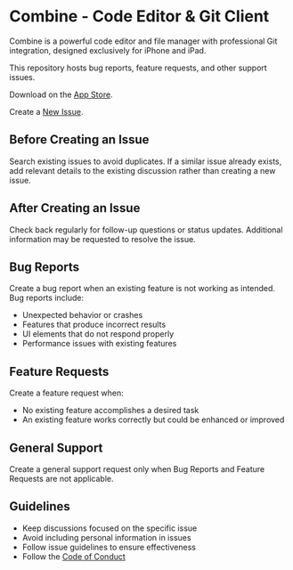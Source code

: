 # Combine - Code Editor & Git Client

Combine is a powerful code editor and file manager with professional Git integration, designed exclusively for iPhone and iPad.

This repository hosts bug reports, feature requests, and other support issues.

Download on the [App Store](https://apps.apple.com/us/app/combine-code-editor-git/id6744273472).

Create a [New Issue](https://github.com/combine-editor/combine-editor-issues/issues/new/choose).

## Before Creating an Issue

Search existing issues to avoid duplicates. If a similar issue already exists, add relevant details to the existing discussion rather than creating a new issue.

## After Creating an Issue

Check back regularly for follow-up questions or status updates. Additional information may be requested to resolve the issue.

## Bug Reports

Create a bug report when an existing feature is not working as intended. Bug reports include:
- Unexpected behavior or crashes
- Features that produce incorrect results
- UI elements that do not respond properly
- Performance issues with existing features

## Feature Requests  

Create a feature request when:
- No existing feature accomplishes a desired task
- An existing feature works correctly but could be enhanced or improved
  
## General Support  

Create a general support request only when Bug Reports and Feature Requests are not applicable. 

## Guidelines

- Keep discussions focused on the specific issue
- Avoid including personal information in issues
- Follow issue guidelines to ensure effectiveness
- Follow the [Code of Conduct](https://github.com/combine-editor/combine-editor-issues/tree/main?tab=coc-ov-file)
